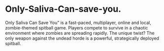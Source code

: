 # Only-Saliva-Can-save-you.
Only Saliva Can Save You" is a fast-paced, multiplayer, online and local, zombie-themed spitball game. Players compete to survive in a chaotic environment where zombies are spreading rapidly. The unique twist? The only weapon against the undead horde is a powerful, strategically deployed spitball. 
